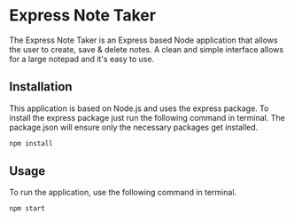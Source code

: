 # Express Note Taker

The Express Note Taker is an Express based Node application that allows the user to create, save & delete notes. A clean and simple interface allows for a large notepad and it's easy to use.

## Installation

This application is based on Node.js and uses the express package. To install the express package just run the following command in terminal. The package.json will ensure only the necessary packages get installed.

```bash
npm install
```

## Usage

To run the application, use the following command in terminal.

```bash
npm start
```


